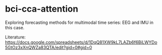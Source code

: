 # bci-cca-attention
Exploring forecasting methods for multimodal time series: EEG and IMU in this case.

Literature: https://docs.google.com/spreadsheets/d/1DqQ81XW9kL7LAZb6f6BiLWYDo5GtOz3xXnQWZa83QTA/edit?gid=0#gid=0
